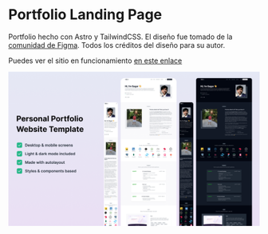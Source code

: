 # Portfolio Landing Page

Portfolio hecho con Astro y TailwindCSS. El diseño fue tomado de la [comunidad de Figma](https://www.figma.com/community/file/1262992249991763120). Todos los créditos del diseño para su autor.

Puedes ver el sitio en funcionamiento [en este enlace](https://astro-portfolio-landingpage.netlify.app/)

![Portfolio](./src/assets/portfolio_design.png)
